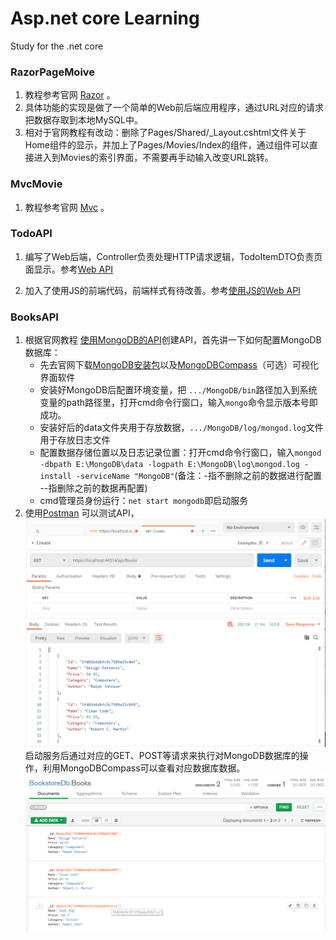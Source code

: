 # Asp.net core Learning

Study for the .net core

### RazorPageMoive
1. 教程参考官网 [Razor](https://docs.microsoft.com/zh-cn/aspnet/core/tutorials/razor-pages/?view=aspnetcore-5.0) 。
2. 具体功能的实现是做了一个简单的Web前后端应用程序，通过URL对应的请求把数据存取到本地MySQL中。
3. 相对于官网教程有改动：删除了Pages/Shared/_Layout.cshtml文件关于Home组件的显示，并加上了Pages/Movies/Index的组件，通过组件可以直接进入到Movies的索引界面，不需要再手动输入改变URL跳转。

### MvcMovie
1. 教程参考官网 [Mvc](https://docs.microsoft.com/zh-cn/aspnet/core/tutorials/first-mvc-app/start-mvc?view=aspnetcore-5.0&tabs=visual-studio) 。

### TodoAPI
1. 编写了Web后端，Controller负责处理HTTP请求逻辑，TodoItemDTO负责页面显示。参考[Web API](https://docs.microsoft.com/zh-cn/aspnet/core/tutorials/first-web-api?view=aspnetcore-5.0&tabs=visual-studio)

2. 加入了使用JS的前端代码，前端样式有待改善。参考[使用JS的Web API](https://docs.microsoft.com/zh-cn/aspnet/core/tutorials/web-api-javascript?view=aspnetcore-5.0) 

### BooksAPI
1. 根据官网教程 [使用MongoDB的API](https://docs.microsoft.com/zh-cn/aspnet/core/tutorials/first-mongo-app?view=aspnetcore-5.0&tabs=visual-studio)创建API，首先讲一下如何配置MongoDB数据库：
    + 先去官网下载[MongoDB安装包](https://www.mongodb.com/try/download/community)以及[MongoDBCompass](https://www.mongodb.com/try/download/compass)（可选）可视化界面软件
    + 安装好MongoDB后配置环境变量，把 `.../MongoDB/bin`路径加入到系统变量的path路径里，打开cmd命令行窗口，输入`mongo`命令显示版本号即成功。
    + 安装好后的data文件夹用于存放数据，`.../MongoDB/log/mongod.log`文件用于存放日志文件
    + 配置数据存储位置以及日志记录位置：打开cmd命令行窗口，输入`mongod -dbpath E:\MongoDB\data -logpath E:\MongoDB\log\mongod.log -install -serviceName "MongoDB"`(备注：-指不删除之前的数据进行配置  --指删除之前的数据再配置)
    + cmd管理员身份运行：`net start mongodb`即启动服务
2. 使用[Postman](https://www.postman.com/downloads/) 可以测试API，![postman](./img/postman.jpg)启动服务后通过对应的GET、POST等请求来执行对MongoDB数据库的操作，利用MongoDBCompass可以查看对应数据库数据。![MongoDBCompass](./img/Compass.jpg)